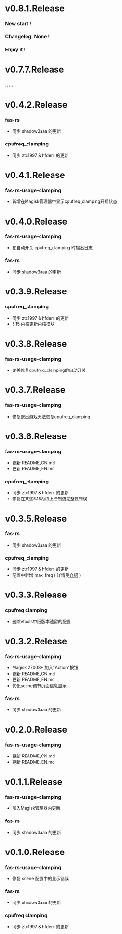 # v0.8.1.Release
### New start !
### Changelog: None !
### Enjoy it !
# v0.7.7.Release
### ......
# v0.4.2.Release
### fas-rs
- 同步 shadow3aaa 的更新
### cpufreq_clamping
- 同步 ztc1997 & hfdem 的更新
# v0.4.1.Release
### fas-rs-usage-clamping
- 新增在Magisk管理器中显示cpufreq_clamping开启状态
# v0.4.0.Release
### fas-rs-usage-clamping
- 在自动开关 cpufreq_clamping 时输出日志
### fas-rs
- 同步 shadow3aaa 的更新
# v0.3.9.Release
### cpufreq_clamping
- 同步 ztc1997 & hfdem 的更新
- 5.15 内核更新内核模块
# v0.3.8.Release
### fas-rs-usage-clamping
- 完美修复cpufreq_clamping的自动开关
# v0.3.7.Release
### fas-rs-usage-clamping
- 修复退出游戏无法恢复cpufreq_clamping
# v0.3.6.Release
### fas-rs-usage-clamping
- 更新 README_CN.md
- 更新 README_EN.md
### cpufreq_clamping
- 同步 ztc1997 & hfdem 的更新
- 修复在某些5.15内核上控制流完整性错误
# v0.3.5.Release
### fas-rs
- 同步 shadow3aaa 的更新
### cpufreq_clamping
- 同步 ztc1997 & hfdem 的更新
- 配置中新增 max_freq ( 详情见[介绍](https://github.com/suiyuanlixin/fas-rs-usage-clamping/blob/main/README.md#cpufreq_clamping-参数config说明) )
# v0.3.3.Release
### cpufreq clamping
- 删除vtools中旧版本遗留的配置
# v0.3.2.Release
### fas-rs-usage-clamping
- Magisk 27008+ 加入"Action"按钮
- 更新 README_CN.md
- 更新 README_EN.md
- 优化scene调节页面信息显示
### fas-rs
- 同步 shadow3aaa 的更新
# v0.2.0.Release
###  fas-rs-usage-clamping
- 更新 README_CN.md
- 更新 README_EN.md
# v0.1.1.Release
### fas-rs-usage-clamping
- 加入Magisk管理器内更新
### fas-rs
- 同步 shadow3aaa 的更新
# v0.1.0.Release
### fas-rs-usage-clamping
- 修复 scene 配置中的显示错误
### fas-rs
- 同步 shadow3aaa 的更新
### cpufreq clamping
- 同步 ztc1997 & hfdem 的更新
